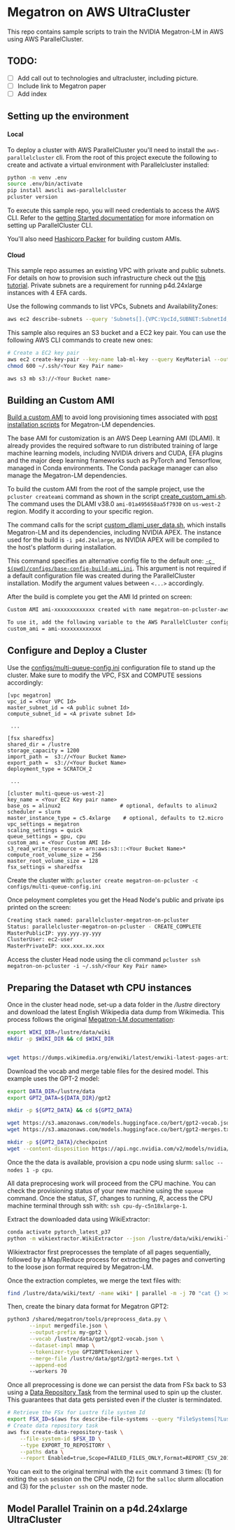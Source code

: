 # Megatron on AWS UltraCluster

This repo contains sample scripts to train the NVIDIA Megatron-LM in AWS using AWS ParallelCluster. 

## TODO:
 - [ ] Add call out to technologies and ultracluster, including picture. 
 - [ ] Include link to Megatron paper
 - [ ] Add index

## Setting up the environment 
#### Local 

To deploy a cluster with AWS ParallelCluster you'll need to install the `aws-parallelcluster` cli. From the root of this project execute the following to create and activate a virtual environment with Parallelcluster installed:

```bash
python -m venv .env
source .env/bin/activate
pip install awscli aws-parallelcluster
pcluster version
```

To execute this sample repo, you will need credentials to access the AWS CLI. Refer to the [getting Started documentation](https://docs.aws.amazon.com/parallelcluster/latest/ug/install.html) for more information on setting up ParallelCluster CLI. 

You'll also need [Hashicorp Packer](https://www.packer.io/downloads.html) for building custom AMIs.

#### Cloud 

This sample repo assumes an existing VPC with private and public subnets. For details on how to provision such infrastructure check out the [this tutorial](https://docs.aws.amazon.com/AmazonECS/latest/developerguide/create-public-private-vpc.html). Private subnets are a requirement for running p4d.24xlarge instances with 4 EFA cards. 

Use the following commands to list VPCs, Subnets and AvailabilityZones:

```bash
aws ec2 describe-subnets --query 'Subnets[].{VPC:VpcId,SUBNET:SubnetId,AZ:AvailabilityZone}'
```

This sample also requires an S3 bucket and a EC2 key pair. You can use the following AWS CLI commands to create new ones:

```bash
# Create a EC2 key pair
aws ec2 create-key-pair --key-name lab-ml-key --query KeyMaterial --output text > ~/.ssh/<Your Key Pair name>
chmod 600 ~/.ssh/<Your Key Pair name>

aws s3 mb s3://<Your Bucket name>
``` 

## Building an Custom AMI

[Build a custom AMI](https://docs.aws.amazon.com/parallelcluster/latest/ug/tutorials_02_ami_customization.html) to avoid long provisioning times associated with [post installation scripts](https://docs.aws.amazon.com/parallelcluster/latest/ug/cluster-definition.html#post-install) for Megatron-LM dependencies. 

The base AMI for customization is an AWS Deep Learning AMI (DLAMI). It already provides the required software to run distributed training of large machine learning models, including NVIDIA drivers and CUDA, EFA plugins and the major deep learning frameworks such as PyTorch and Tensorflow, managed in Conda environments. The Conda package manager can also manage the Megatron-LM dependencies.

To build the custom AMI from the root of the sample project, use the `pcluster createami` command as shown in the script [create_custom_ami.sh](./scripts/create_custom_ami.sh). The command uses the DLAMI v38.0 `ami-01a495658aa5f7930` on `us-west-2` region. Modify it according to your specific region.

The command calls for the script [custom_dlami_user_data.sh](./scripts/custom_dlami_user_data.sh), which installs Megatron-LM and its dependencies, including NVIDIA APEX. The instance used for the build is `-i p4d.24xlarge`, as NVIDIA APEX will be compiled to the host's platform during installation. 

This command specifies an alternative config file to the default one: [`-c $(pwd)/configs/base-config-build-ami.ini`](./configs/base-config-build-ami.ini). This argument is not required if a default configuration file was created during the ParallelCluster installation. Modify the argument values between `<...>` accordingly.   

After the build is complete you get the AMI Id printed on screen:

```bash
Custom AMI ami-xxxxxxxxxxxxx created with name megatron-on-pcluster-aws-parallelcluster-2.10.1-amzn2-hvm-x86_64-202101071208

To use it, add the following variable to the AWS ParallelCluster config file, under the [cluster ...] section
custom_ami = ami-xxxxxxxxxxxxx

```

## Configure and Deploy a Cluster

Use the [configs/multi-queue-config.ini](./configs/multi-queue-config.ini) configuration file to stand up the cluster. Make sure to modify the VPC, FSX and COMPUTE sessions accordingly:

```
[vpc megatron]
vpc_id = <Your VPC Id>
master_subnet_id = <A public subnet Id>
compute_subnet_id = <A private subnet Id>
 
 ... 

[fsx sharedfsx]
shared_dir = /lustre
storage_capacity = 1200
import_path =  s3://<Your Bucket Name>
export_path =  s3://<Your Bucket Name>
deployment_type = SCRATCH_2

 ...

[cluster multi-queue-us-west-2]
key_name = <Your EC2 Key pair name>
base_os = alinux2                   # optional, defaults to alinux2
scheduler = slurm
master_instance_type = c5.4xlarge    # optional, defaults to t2.micro
vpc_settings = megatron
scaling_settings = quick
queue_settings = gpu, cpu
custom_ami = <Your Custom AMI Id>
s3_read_write_resource = arn:aws:s3:::<Your Bucket Name>*
compute_root_volume_size = 256
master_root_volume_size = 128
fsx_settings = sharedfsx
```

Create the cluster with: `pcluster create megatron-on-pcluster -c configs/multi-queue-config.ini`

Once peloyment completes you get the Head Node's public and private ips printed on the screen:

```bash
Creating stack named: parallelcluster-megatron-on-pcluster
Status: parallelcluster-megatron-on-pcluster - CREATE_COMPLETE
MasterPublicIP: yyy.yyy.yy.yyy
ClusterUser: ec2-user
MasterPrivateIP: xxx.xxx.xx.xxx
```

Access the cluster Head node using the cli command `pcluster ssh megatron-on-pcluster -i ~/.ssh/<Your Key Pair name>`


## Preparing the Dataset wth CPU instances

Once in the cluster head node, set-up a data folder in the _/lustre_ directory and download the latest English Wikipedia data dump from Wikimedia. This process follows the original [Megatron-LM documentation](https://github.com/NVIDIA/Megatron-LM#datasets):

```bash
export WIKI_DIR=/lustre/data/wiki
mkdir -p $WIKI_DIR && cd $WIKI_DIR


wget https://dumps.wikimedia.org/enwiki/latest/enwiki-latest-pages-articles.xml.bz2

```

Download the vocab and merge table files for the desired model. This example uses the GPT-2 model:
 
```bash
export DATA_DIR=/lustre/data
export GPT2_DATA=${DATA_DIR}/gpt2

mkdir -p ${GPT2_DATA} && cd ${GPT2_DATA}

wget https://s3.amazonaws.com/models.huggingface.co/bert/gpt2-vocab.json
wget https://s3.amazonaws.com/models.huggingface.co/bert/gpt2-merges.txt

mkdir -p ${GPT2_DATA}/checkpoint
wget --content-disposition https://api.ngc.nvidia.com/v2/models/nvidia/megatron_lm_345m/versions/v0.0/zip -O ${GPT2_DATA}/checkpoint/megatron_lm_345m_v0.0.zip
```

Once the the data is available, provision a cpu node using slurm: `salloc --nodes 1 -p cpu`.

All data preprocesing work will proceed from the CPU machine. You can check the provisioning status of your new machine using the `squeue` command. Once the status, _ST_, changes to running, _R_, access the CPU machine terminal through ssh with: `ssh cpu-dy-c5n18xlarge-1`.

Extract the downloaded data using WikiExtractor:

```bash
conda activate pytorch_latest_p37
python -m wikiextractor.WikiExtractor --json /lustre/data/wiki/enwiki-latest-pages-articles.xml.bz2 --output /lustre/data/wiki/text/ -q --processes 70 2>&1 | tee wikiextract.out &
```

Wikiextractor first preprocesses the template of all pages sequentially, followed by a Map/Reduce process for extracting the pages and converting to the loose json format required by Megatron-LM. 

Once the extraction completes, we merge the text files with:

```bash
find /lustre/data/wiki/text/ -name wiki* | parallel -m -j 70 "cat {} >> mergedfile.json"
```

Then, create the binary data format for Megatron GPT2:

```bash
python3 /shared/megatron/tools/preprocess_data.py \
       --input mergedfile.json \
       --output-prefix my-gpt2 \
       --vocab /lustre/data/gpt2/gpt2-vocab.json \
       --dataset-impl mmap \
       --tokenizer-type GPT2BPETokenizer \
       --merge-file /lustre/data/gpt2/gpt2-merges.txt \
       --append-eod 
       --workers 70
```

Once all preprocessing is done we can persist the data from FSx back to S3 using a [Data Repository Task](https://docs.aws.amazon.com/fsx/latest/LustreGuide/export-data-repo-task.html) from the terminal used to spin up the cluster. This guarantees that data gets persisted even if the cluster is termindated.

```bash
# Retrieve the FSx for Lustre file system Id
export FSX_ID=$(aws fsx describe-file-systems --query "FileSystems[?LustreConfiguration.DataRepositoryConfiguration.ExportPath=='s3://<Your Bucket Name>'].FileSystemId" --output text)
# Create data repository task
aws fsx create-data-repository-task \
    --file-system-id $FSX_ID \
    --type EXPORT_TO_REPOSITORY \
    --paths data \
    --report Enabled=true,Scope=FAILED_FILES_ONLY,Format=REPORT_CSV_20191124,Path=s3://mega-on-pcluster/reports
```

You can exit to the original terminal with the `exit` command 3 times: (1) for exiting the `ssh` session on the CPU node, (2) for the `salloc` slurm allocation and (3) for the `pcluster ssh` on the master node. 

## Model Parallel Trainin on a p4d.24xlarge UltraCluster 





